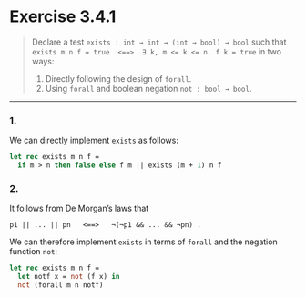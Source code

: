 # Exercise 3.4.1

> Declare a test `exists : int → int → (int → bool) → bool` such that `exists m n f = true  <==>  ∃ k, m <= k <= n. f k = true` in two ways:
> 1. Directly following the design of `forall`.
> 2. Using `forall` and boolean negation `not : bool → bool`.

---

### 1.

We can directly implement `exists` as follows:
```ocaml
let rec exists m n f =
  if m > n then false else f m || exists (m + 1) n f
```

### 2.

It follows from De Morgan’s laws that
```text
p1 || ... || pn   <==>   ¬(¬p1 && ... && ¬pn) .
```
We can therefore implement `exists` in terms of `forall` and the negation function `not`:
```ocaml
let rec exists m n f =
  let notf x = not (f x) in
  not (forall m n notf)
```
